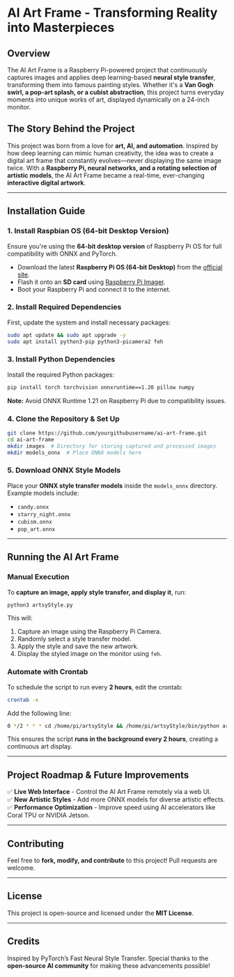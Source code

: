 # **AI Art Frame - Transforming Reality into Masterpieces**

## **Overview**
The AI Art Frame is a Raspberry Pi-powered project that continuously captures images and applies deep learning-based **neural style transfer**, transforming them into famous painting styles. Whether it's a **Van Gogh swirl, a pop-art splash, or a cubist abstraction**, this project turns everyday moments into unique works of art, displayed dynamically on a 24-inch monitor.

## **The Story Behind the Project**
This project was born from a love for **art, AI, and automation**. Inspired by how deep learning can mimic human creativity, the idea was to create a digital art frame that constantly evolves—never displaying the same image twice. With a **Raspberry Pi, neural networks, and a rotating selection of artistic models**, the AI Art Frame became a real-time, ever-changing **interactive digital artwork**.

---
## **Installation Guide**
### **1. Install Raspbian OS (64-bit Desktop Version)**
Ensure you're using the **64-bit desktop version** of Raspberry Pi OS for full compatibility with ONNX and PyTorch.
- Download the latest **Raspberry Pi OS (64-bit Desktop)** from the [official site](https://www.raspberrypi.com/software/).
- Flash it onto an **SD card** using [Raspberry Pi Imager](https://www.raspberrypi.com/software/).
- Boot your Raspberry Pi and connect it to the internet.

### **2. Install Required Dependencies**
First, update the system and install necessary packages:
```bash
sudo apt update && sudo apt upgrade -y
sudo apt install python3-pip python3-picamera2 feh
```
### **3. Install Python Dependencies**
Install the required Python packages:
```bash
pip install torch torchvision onnxruntime==1.20 pillow numpy
```
**Note:** Avoid ONNX Runtime 1.21 on Raspberry Pi due to compatibility issues.

### **4. Clone the Repository & Set Up**
```bash
git clone https://github.com/yourgithubusername/ai-art-frame.git
cd ai-art-frame
mkdir images  # Directory for storing captured and processed images
mkdir models_onnx  # Place ONNX models here
```

### **5. Download ONNX Style Models**
Place your **ONNX style transfer models** inside the `models_onnx` directory. Example models include:
- `candy.onnx`
- `starry_night.onnx`
- `cubism.onnx`
- `pop_art.onnx`

---
## **Running the AI Art Frame**

### **Manual Execution**
To **capture an image, apply style transfer, and display it**, run:
```bash
python3 artsyStyle.py
```
This will:
1. Capture an image using the Raspberry Pi Camera.
2. Randomly select a style transfer model.
3. Apply the style and save the new artwork.
4. Display the styled image on the monitor using `feh`.

### **Automate with Crontab**
To schedule the script to run every **2 hours**, edit the crontab:
```bash
crontab -e
```
Add the following line:
```bash
0 */2 * * * cd /home/pi/artsyStyle && /home/pi/artsyStyle/bin/python artsyStyle.py
```
This ensures the script **runs in the background every 2 hours**, creating a continuous art display.

---
## **Project Roadmap & Future Improvements**
✅ **Live Web Interface** - Control the AI Art Frame remotely via a web UI.  
✅ **New Artistic Styles** - Add more ONNX models for diverse artistic effects.  
✅ **Performance Optimization** - Improve speed using AI accelerators like Coral TPU or NVIDIA Jetson.  

---
## **Contributing**
Feel free to **fork, modify, and contribute** to this project! Pull requests are welcome.

---
## **License**
This project is open-source and licensed under the **MIT License**.

---
## **Credits**
Inspired by PyTorch’s Fast Neural Style Transfer. Special thanks to the **open-source AI community** for making these advancements possible!

